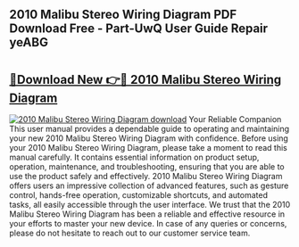 ## 2010 Malibu Stereo Wiring Diagram PDF Download Free - Part-UwQ User Guide Repair yeABG

# <h2><a href="http://dfrflqw.blite.top/?on=2010+Malibu+Stereo+Wiring+Diagram">🔗Download New 👉🔴 2010 Malibu Stereo Wiring Diagram</a></h2>

[![2010 Malibu Stereo Wiring Diagram download](https://i.imgur.com/lujVjoI.png)](http://dfrflqw.blite.top/?on=2010+Malibu+Stereo+Wiring+Diagram)
Your Reliable Companion This user manual provides a dependable guide to operating and maintaining your new 2010 Malibu Stereo Wiring Diagram with confidence. Before using your 2010 Malibu Stereo Wiring Diagram, please take a moment to read this manual carefully. It contains essential information on product setup, operation, maintenance, and troubleshooting, ensuring that you are able to use the product safely and effectively. 2010 Malibu Stereo Wiring Diagram offers users an impressive collection of advanced features, such as gesture control, hands-free operation, customizable shortcuts, and automated tasks, all easily accessible through the user interface. We trust that the 2010 Malibu Stereo Wiring Diagram has been a reliable and effective resource in your efforts to master your new device. In case of any queries or concerns, please do not hesitate to reach out to our customer service team.
